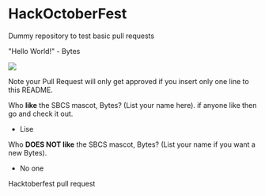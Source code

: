 # HackOctoberFest
Dummy repository to test basic pull requests

"Hello World!" - Bytes

[<img src="http://sbcs.io/images/sbcs_assets/hackbytes.png">](http://sbcs.io)

Note your Pull Request will only get approved if you insert only one line to this README.

Who **like** the SBCS mascot, Bytes? (List your name here).
if anyone like then go and check it out.
- Lise

Who **DOES NOT like** the SBCS mascot, Bytes? (List your name if you want a new Bytes).
- No one

Hacktoberfest pull request 
